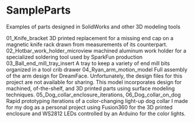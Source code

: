 # SampleParts
 Examples of parts designed in SolidWorks and other 3D modeling tools  
 
01_Knife_bracket
	3D printed replacement for a missing end cap on a magnetic knife rack drawn from measurements of its counterpart.
02_Hotbar_work_holder_microview
	machined aluminum work holder for a specialized soldering tool used by SparkFun production
03_Ball_end_mill_tray_insert
	A tray to keep a variety of end mill bits organized in a tool crib drawer
04_Ryan_arm_motion_model
	Full assembly of the arm design for DreamFace. Unfortunately, the design files for this project are not available for sharing. This model incorporates design for machined, of-the-shelf, and 3D printed parts using surface modeling techniques.
05_Dog_collar_enclosure_iterations, 
06_Dog_collar_on_dog
	Rapid prototyping iterations of a color-changing light-up dog collar I made for my dog as a personal project using Fusion360 for the 3D printed enclosure and WS2812 LEDs controlled by an Arduino for the color lights.

